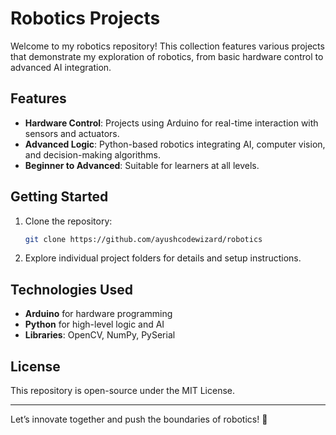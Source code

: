 # Robotics Projects

Welcome to my robotics repository! This collection features various projects that demonstrate my exploration of robotics, from basic hardware control to advanced AI integration.

## Features

- **Hardware Control**: Projects using Arduino for real-time interaction with sensors and actuators.
- **Advanced Logic**: Python-based robotics integrating AI, computer vision, and decision-making algorithms.
- **Beginner to Advanced**: Suitable for learners at all levels.

## Getting Started

1. Clone the repository:
   ```bash
   git clone https://github.com/ayushcodewizard/robotics
   ```
2. Explore individual project folders for details and setup instructions.

## Technologies Used

- **Arduino** for hardware programming
- **Python** for high-level logic and AI
- **Libraries**: OpenCV, NumPy, PySerial

## License

This repository is open-source under the MIT License.

---

Let’s innovate together and push the boundaries of robotics! 🤖
